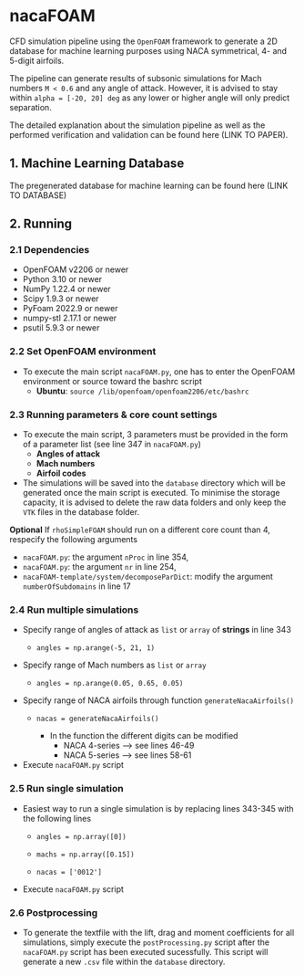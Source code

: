 # nacaFOAM

CFD simulation pipeline using the `OpenFOAM` framework to generate a 2D database for machine learning purposes using
NACA symmetrical, 4- and 5-digit airfoils.

The pipeline can generate results of subsonic simulations for Mach numbers `M < 0.6`
and any angle of attack. However, it is advised to stay within `alpha = [-20, 20] deg` as any lower or higher angle will
only predict separation.

The detailed explanation about the simulation pipeline as well as the performed verification and validation can be found
here (LINK TO PAPER).

## 1. Machine Learning Database

The pregenerated database for machine learning can be found here (LINK TO DATABASE)

## 2. Running

### 2.1 Dependencies

* OpenFOAM v2206 or newer
* Python 3.10 or newer
* NumPy 1.22.4 or newer
* Scipy 1.9.3 or newer
* PyFoam 2022.9 or newer
* numpy-stl 2.17.1 or newer
* psutil 5.9.3 or newer

### 2.2 Set OpenFOAM environment

* To execute the main script `nacaFOAM.py`, one has to enter the OpenFOAM environment or source toward the bashrc script
    * **Ubuntu**: `source /lib/openfoam/openfoam2206/etc/bashrc`

### 2.3 Running parameters & core count settings

* To execute the main script, 3 parameters must be provided in the form of a parameter list (see line 347
  in `nacaFOAM.py`)
    * **Angles of attack**
    * **Mach numbers**
    * **Airfoil codes**
* The simulations will be saved into the `database` directory which will be generated once the main script is executed.
  To minimise the storage capacity, it is advised to delete the raw data folders and only keep the `VTK` files in the
  database folder.

**Optional** If `rhoSimpleFOAM` should run on a different core count than 4, respecify the following arguments

* `nacaFOAM.py`: the argument `nProc` in line 354,
* `nacaFOAM.py`: the argument `nr` in line 254,
* `nacaFOAM-template/system/decomposeParDict`: modify the argument `numberOfSubdomains` in line 17

### 2.4 Run multiple simulations

* Specify range of angles of attack as `list` or `array` of **strings** in line 343
    *     angles = np.arange(-5, 21, 1)
* Specify range of Mach numbers as `list` or `array`
    *     angles = np.arange(0.05, 0.65, 0.05)
* Specify range of NACA airfoils through function `generateNacaAirfoils()`
    *     nacas = generateNacaAirfoils()
        * In the function the different digits can be modified
            * NACA 4-series --> see lines 46-49
            * NACA 5-series --> see lines 58-61
* Execute `nacaFOAM.py` script

### 2.5 Run single simulation

* Easiest way to run a single simulation is by replacing lines 343-345 with the following lines
    *     angles = np.array([0])
    *     machs = np.array([0.15])
    *     nacas = ['0012']
* Execute `nacaFOAM.py` script

### 2.6 Postprocessing

* To generate the textfile with the lift, drag and moment coefficients for all simulations, simply execute
  the `postProcessing.py` script after the `nacaFOAM.py` script has been executed sucessfully. This script will generate
  a new `.csv` file within the `database` directory.



